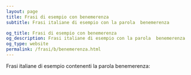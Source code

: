 ```yaml
---
layout: page
title: Frasi di esempio con benemerenza 
subtitle: Frasi italiane di esempio con la parola  benemerenza

og_title: Frasi di esempio con benemerenza 
og_description: Frasi italiane di esempio con la parola  benemerenza
og_type: website
permalink: /frasi/b/benemerenza.html
---
```


Frasi italiane di esempio contenenti la parola benemerenza:


